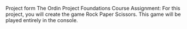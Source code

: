 Project form The Ordin Project Foundations Course
Assignment: 
For this project, you will create the game Rock Paper Scissors. This game will be played entirely in the console.

